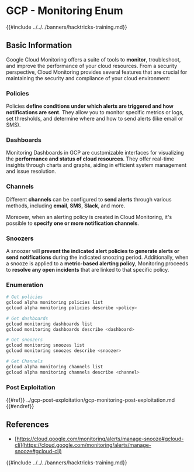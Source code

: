 # GCP - Monitoring Enum

{{#include ../../../banners/hacktricks-training.md}}

## Basic Information

Google Cloud Monitoring offers a suite of tools to **monitor**, troubleshoot, and improve the performance of your cloud resources. From a security perspective, Cloud Monitoring provides several features that are crucial for maintaining the security and compliance of your cloud environment:

### Policies

Policies **define conditions under which alerts are triggered and how notifications are sent**. They allow you to monitor specific metrics or logs, set thresholds, and determine where and how to send alerts (like email or SMS).

### Dashboards

Monitoring Dashboards in GCP are customizable interfaces for visualizing the **performance and status of cloud resources**. They offer real-time insights through charts and graphs, aiding in efficient system management and issue resolution.

### Channels

Different **channels** can be configured to **send alerts** through various methods, including **email**, **SMS**, **Slack**, and more.

Moreover, when an alerting policy is created in Cloud Monitoring, it's possible to **specify one or more notification channels**.

### Snoozers

A snoozer will **prevent the indicated alert policies to generate alerts or send notifications** during the indicated snoozing period. Additionally, when a snooze is applied to a **metric-based alerting policy**, Monitoring proceeds to **resolve any open incidents** that are linked to that specific policy.

### Enumeration

```bash
# Get policies
gcloud alpha monitoring policies list
gcloud alpha monitoring policies describe <policy>

# Get dashboards
gcloud monitoring dashboards list
gcloud monitoring dashboards describe <dashboard>

# Get snoozers
gcloud monitoring snoozes list
gcloud monitoring snoozes describe <snoozer>

# Get Channels
gcloud alpha monitoring channels list
gcloud alpha monitoring channels describe <channel>
```

### Post Exploitation

{{#ref}}
../gcp-post-exploitation/gcp-monitoring-post-exploitation.md
{{#endref}}

## References

- [https://cloud.google.com/monitoring/alerts/manage-snooze#gcloud-cli](https://cloud.google.com/monitoring/alerts/manage-snooze#gcloud-cli)

{{#include ../../../banners/hacktricks-training.md}}



